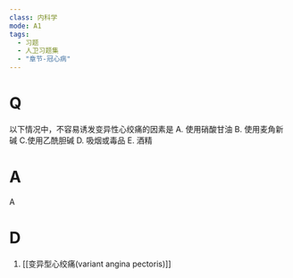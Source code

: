 ```yaml
---
class: 内科学
mode: A1
tags:
  - 习题
  - 人卫习题集
  - "章节-冠心病"
---
```


# Q
以下情况中，不容易诱发变异性心绞痛的因素是
A. 使用硝酸甘油 
B. 使用麦角新碱
C.使用乙酰胆碱 
D. 吸烟或毒品
E. 酒精
# A
A

# D
1. [[变异型心绞痛(variant angina pectoris)]]